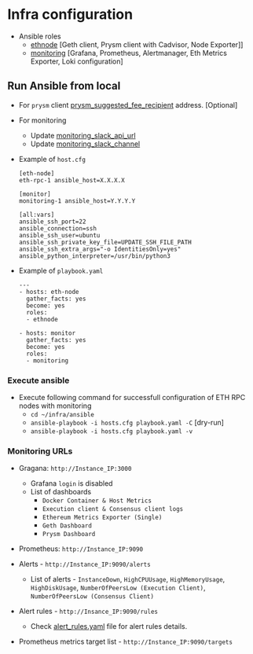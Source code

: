 # Infra configuration

- Ansible roles
  - [ethnode](https://github.com/royki/ethereum-node/tree/master/infra/ansible/roles/ethnode) [Geth client, Prysm client with Cadvisor, Node Exporter]]
  - [monitoring](https://github.com/royki/ethereum-node/tree/master/infra/ansible/roles/monitoring) [Grafana, Prometheus, Alertmanager, Eth Metrics Exporter, Loki configuration]

## Run Ansible from local

- For `prysm` client [prysm_suggested_fee_recipient](https://github.com/royki/ethereum-node/blob/master/infra/ansible/roles/ethnode/defaults/main.yaml#L66) address. [Optional]

- For monitoring
  - Update [monitoring_slack_api_url](<https://github.com/royki/ethereum-node/tree/master/infra/ansible/roles/monitoring/defaults/main.yaml#L67>)
  - Update [monitoring_slack_channel](<https://github.com/royki/ethereum-node/tree/master/infra/ansible/roles/monitoring/defaults/main.yaml#L68>)

- Example of `host.cfg`

    ```shell
    [eth-node]
    eth-rpc-1 ansible_host=X.X.X.X

    [monitor]
    monitoring-1 ansible_host=Y.Y.Y.Y

    [all:vars]
    ansible_ssh_port=22
    ansible_connection=ssh
    ansible_ssh_user=ubuntu
    ansible_ssh_private_key_file=UPDATE_SSH_FILE_PATH
    ansible_ssh_extra_args="-o IdentitiesOnly=yes"
    ansible_python_interpreter=/usr/bin/python3
    ```

- Example of `playbook.yaml`

    ```shell
    ---
    - hosts: eth-node
      gather_facts: yes
      become: yes
      roles:
      - ethnode

    - hosts: monitor
      gather_facts: yes
      become: yes
      roles:
      - monitoring
    ```

### Execute ansible

- Execute following command for successfull configuration of ETH RPC nodes with monitoring
  - `cd ~/infra/ansible`
  - `ansible-playbook -i hosts.cfg playbook.yaml -C` [dry-run]
  - `ansible-playbook -i hosts.cfg playbook.yaml -v`

### Monitoring URLs

- Gragana: `http://Instance_IP:3000`
  - Grafana `login` is disabled
  - List of dashboards
    - `Docker Container & Host Metrics`
    - `Execution client & Consensus client logs`
    - `Ethereum Metrics Exporter (Single)`
    - `Geth Dashboard`
    - `Prysm Dashboard`

- Prometheus: `http://Instance_IP:9090`
- Alerts - `http://Instance_IP:9090/alerts`
  - List of alerts - `InstanceDown`, `HighCPUUsage`, `HighMemoryUsage`, `HighDiskUsage`, `NumberOfPeersLow (Execution Client)`, `NumberOfPeersLow (Consensus Client)`
- Alert rules - `http://Insance_IP:9090/rules`
  - Check [alert_rules.yaml](https://github.com/royki/ethereum-node/blob/master/infra/ansible/roles/monitoring/files/alertmanager/alert_rules.yaml) file for alert rules details.
- Prometheus metrics target list - `http://Instance_IP:9090/targets`
